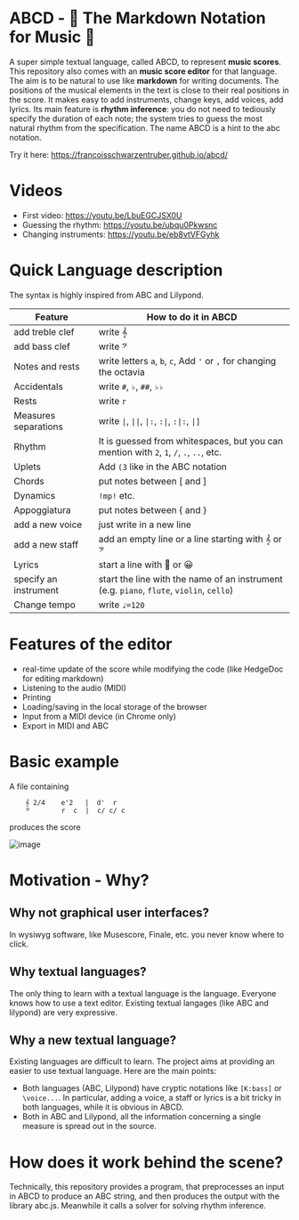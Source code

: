# ABCD - 🎵 The Markdown Notation for Music 🎵 

A super simple textual language, called ABCD, to represent **music scores**. This repository also comes with an **music score editor** for that language. The aim is to be natural to use like **markdown** for writing documents. The positions of the musical elements in the text is close to their real positions in the score. It makes easy to add instruments, change keys, add voices, add lyrics. Its main feature is **rhythm inference**: you do not need to tediously specify the duration of each note; the system tries to guess the most natural rhythm from the specification.  The name ABCD is a hint to the abc notation. 



Try it here: https://francoisschwarzentruber.github.io/abcd/


# Videos

- First video: https://youtu.be/LbuEGCJSX0U
- Guessing the rhythm: https://youtu.be/ubqu0Pkwsnc
- Changing instruments: https://youtu.be/eb8vtVFGyhk


 
# Quick Language description

The syntax is highly inspired from ABC and Lilypond.

| Feature           | How to do it in ABCD |
| ----------------- | --------------------------- |
|  add treble clef  |    write 𝄞                  |
|  add bass clef    |   write 𝄢                   |
| Notes and rests   | write letters `a`, `b`, `c`, Add `'` or `,` for changing the octavia  |
| Accidentals       |  write `#`, `♭`, `##`, `♭♭`  |
| Rests             | write `r`                 |
| Measures separations |  write `\|`, `\|\|`, `\|:`, `:\|`, `:\|:`, `\|]`  |
| Rhythm             | It is guessed from whitespaces, but you can mention with `2`, `1`, `/`, `.`, `..`, etc. |
 | Uplets            | Add `(3` like in the ABC notation |
| Chords            | put notes between [ and ]  |
| Dynamics         | `!mp!` etc. |
| Appoggiatura      | put notes between { and }  |  
|  add a new voice  |    just write in a new line |
|  add a new staff  |  add an empty line or a line starting with 𝄞 or 𝄢          |
| Lyrics       |  start a line with 💬 or 😀  | 
| specify an instrument | start the line with the name of an instrument (e.g. `piano`, `flute`, `violin`, `cello`) |
| Change tempo   | write `♩=120`   |


# Features of the editor

- real-time update of the score while modifying the code (like HedgeDoc for editing markdown)
- Listening to the audio (MIDI)
- Printing
- Loading/saving in the local storage of the browser
- Input from a MIDI device (in Chrome only) 
- Export in MIDI and ABC


# Basic example

A file containing

        𝄞 2/4    e'2   |  d'  r
        𝄢        r  c  |  c/ c/ c

produces the score

![image](https://user-images.githubusercontent.com/43071857/197391690-8d0cba5b-d522-449d-b0ca-96fddb51d895.png)






# Motivation - Why?

## Why not graphical user interfaces?
In wysiwyg software, like Musescore, Finale, etc. you never know where to click.

## Why textual languages?
The only thing to learn with a textual language is the language. Everyone knows how to use a text editor. Existing textual langages (like ABC and lilypond) are very expressive. 

## Why a new textual language?
Existing languages are difficult to learn. The project aims at providing an easier to use textual language. Here are the main points:
- Both languages (ABC, Lilypond) have cryptic notations like `[K:bass]` or `\voice...`. In particular, adding a voice, a staff or lyrics is a bit tricky in both languages, while it is obvious in ABCD.
- Both in ABC and Lilypond, all the information concerning a single measure is spread out in the source.


# How does it work behind the scene?
Technically, this repository provides a program, that preprocesses an input in ABCD to produce an ABC string, and then produces the output with the library abc.js. Meanwhile it calls a solver for solving rhythm inference.  

